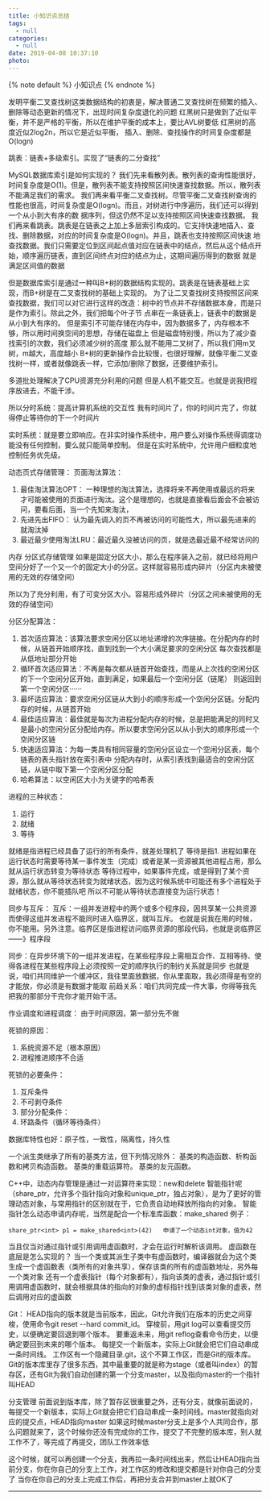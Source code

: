 ```yaml
---
title: 小知识点总结
tags:
  - null
categories:
  - null
date: 2019-04-08 10:37:10
photo:
---
```


{% note default %}
小知识点
{% endnote %}

<!-- more -->

发明平衡二叉查找树这类数据结构的初衷是，解决普通二叉查找树在频繁的插入、删除等动态更新的情况下，出现时间复杂度退化的问题
红黑树只是做到了近似平衡，并不是严格的平衡，所以在维护平衡的成本上，要比AVL树要低
红黑树的高度近似2log2n，所以它是近似平衡，
插入、删除、查找操作的时间复杂度都是O(logn)

跳表：链表+多级索引。实现了“链表的二分查找”

MySQL数据库索引是如何实现的？
我们先来看散列表。散列表的查询性能很好，时间复杂度是O(1)。但是，散列表不能支持按照区间快速查找数据。所以，散列表不能满足我们的需求。
我们再来看平衡二叉查找树。尽管平衡二叉查找树查询的性能也很高，时间复杂度是O(logn)。而且，对树进行中序遍历，我们还可以得到一个从小到大有序的数
据序列，但这仍然不足以支持按照区间快速查找数据。
我们再来看跳表。跳表是在链表之上加上多层索引构成的。它支持快速地插入、查找、删除数据，对应的时间复杂度是O(logn)。并且，跳表也支持按照区间快速
地查找数据。我们只需要定位到区间起点值对应在链表中的结点，然后从这个结点开始，顺序遍历链表，直到区间终点对应的结点为止，这期间遍历得到的数据
就是满足区间值的数据

但是数据库索引是通过一种叫B+树的数据结构实现的。跳表是在链表基础上实现，而B+树是在二叉查找树的基础上实现的。
为了让二叉查找树支持按照区间来查找数据，我们可以对它进行这样的改造：树中的节点并不存储数据本身，而是只是作为索引。除此之外，我们把每个叶子节
点串在一条链表上，链表中的数据是从小到大有序的。
但是索引不可能存储在内存中，因为数据多了，内存根本不够，所以用时间换空间的思想，存储在磁盘上
但是磁盘特别慢，所以为了减少查找索引的次数，我们必须减少树的高度
那么就不能用二叉树了，所以我们用m叉树，m越大，高度越小
B+树的更新操作会比较慢，也很好理解，就像平衡二叉查找树一样，或者就像跳表一样，它添加/删除了数据，还要维护索引。

多道批处理解决了CPU资源充分利用的问题
但是人机不能交互。也就是说我把程序放进去，不能干涉。

所以分时系统：提高计算机系统的交互性
我有时间片了，你的时间片完了，你就得停止等待你的下一个时间片

实时系统：就是要立即响应。在非实时操作系统中，用户要么对操作系统得调度功能没有任何控制，要么就只能简单控制。
但是在实时系统中，允许用户细粒度地控制任务优先级。

动态页式存储管理：
页面淘汰算法：
1. 最佳淘汰算法OPT： 一种理想的淘汰算法，选择将来不再使用或最远的将来才可能被使用的页面进行淘汰。这个是理想的，也就是直接看后面会不会被访问，要看后面，当一个先知来淘汰，
2. 先进先出FIFO： 认为最先调入的页不再被访问的可能性大，所以最先进来的就淘汰掉
3. 最近最少使用淘汰LRU：最近最久没被访问的页，就是选最近最不经常访问的

内存 分区式存储管理
如果是固定分区大小，那么在程序装入之前，就已经将用户空间分好了一个又一个的固定大小的分区。这样就容易形成内碎片（分区内未被使用的无效的存储空间）

所以为了充分利用，有了可变分区大小。容易形成外碎片（分区之间未被使用的无效的存储空间）

分区分配算法：
1. 首次适应算法：该算法要求空闲分区以地址递增的次序链接。在分配内存的时候，从链首开始顺序找，直到找到一个大小满足要求的空闲分区
                          每次查找都是从低地址部分开始
2. 循环首次适应算法：不再是每次都从链首开始查找，而是从上次找的空闲分区的下一个空闲分区开始，直到满足，如果最后一个空闲分区（链尾）
                                 则返回到第一个空闲分区······
3. 最坏适应算法：要求空闲分区链从大到小的顺序形成一个空闲分区链。分配内存的时候，从链首开始
4. 最佳适应算法：最佳就是每次为进程分配内存的时候，总是把能满足的同时又是最小的空闲分区分配给内存。所以要求空闲分区以从小到大的顺序形成一个空闲分区链
5. 快速适应算法：为每一类具有相同容量的空闲分区设立一个空闲分区表，每个链表的表头指针放在索引表中
                          分配内存时，从索引表找到最适合的空闲分区链，从链中取下第一个空闲分区分配
6. 哈希算法：以空闲区大小为关键字的哈希表

进程的三种状态：
1. 运行
2. 就绪
3. 等待

就绪是指进程已经具备了运行的所有条件，就差处理机了
等待是指1. 进程如果在运行状态时需要等待某一事件发生（完成）或者是某一资源被其他进程占用，那么就从运行状态转变为等待状态
等待过程中，如果事件完成，或是得到了某个资源，那么就从等待状态转变为就绪状态，因为这时候系统中可能还有多个进程处于就绪状态，你不能插队吧
所以不可能从等待状态直接变为运行状态！

同步与互斥：
互斥：一组并发进程中的两个或多个程序段，因共享某一公共资源而使得这组并发进程不能同时进入临界区，就叫互斥。
也就是说我在用的时候，你不能用。另外注意。临界区是指进程访问临界资源的那段代码，也就是说临界区——》程序段

同步：在异步环境下的一组并发进程，在某些程序段上需相互合作、互相等待、使得各进程在某些程序段上必须按照一定的顺序执行的制约关系就是同步
也就是说，咱们共同维护一个缓冲区，我往里面放数据，你从里面取，我必须得是有空的才能放，你必须是有数据才能取
前趋关系：咱们共同完成一件大事，你得等我先把我的那部分干完你才能开始干活。

作业调度和进程调度：
由于时间原因，第一部分先不做

死锁的原因：
1. 系统资源不足（根本原因）
2. 进程推进顺序不合适

死锁的必要条件：
1. 互斥条件
2. 不可剥夺条件
3. 部分分配条件：
4. 环路条件（循环等待条件）

数据库特性也好：原子性，一致性，隔离性，持久性

一个派生类继承了所有的基类方法，但下列情况除外：
基类的构造函数、析构函数和拷贝构造函数。
基类的重载运算符。
基类的友元函数。

C++中，动态内存管理是通过一对运算符来实现：new和delete
智能指针呢（share_ptr，允许多个指针指向对象和unique_ptr，独占对象），是为了更好的管理动态对象，与常用指针的区别就在于，它负责自动地释放所指向的对象。
智能指针怎么动态申请内存呢，当然是配合一个标准库函数：make_shared
例子：
``` 
share_ptr<int> p1 = make_shared<int>(42)   申请了一个动态int对象，值为42
```
当且仅当对通过指针或引用调用虚函数时，才会在运行时解析该调用。
虚函数在底层是怎么实现的？
当一个类或其派生子类中有虚函数时，编译器就会为这个类生成一个虚函数表（类所有的对象共享），保存该类的所有的虚函数地址，另外每一个类对象
还有一个虚表指针（每个对象都有），指向该类的虚表，通过指针或引用调用虚函数时，就会根据具体的指向的对象的虚标指针找到该类对象的虚表，然后调用对应的虚函数

Git：
HEAD指向的版本就是当前版本，因此，Git允许我们在版本的历史之间穿梭，使用命令git reset --hard commit_id。
穿梭前，用git log可以查看提交历史，以便确定要回退到哪个版本。
要重返未来，用git reflog查看命令历史，以便确定要回到未来的哪个版本。
每提交一个新版本，实际上Git就会把它们自动串成一条时间线。
工作区有一个隐藏目录.git，这个不算工作区，而是Git的版本库。
Git的版本库里存了很多东西，其中最重要的就是称为stage（或者叫index）的暂存区，还有Git为我们自动创建的第一个分支master，以及指向master的一个指针叫HEAD

分支管理
前面说到版本库，除了暂存区很重要之外，还有分支，就像前面说的，每提交一个新版本，实际上Git就会把它们自动串成一条时间线。master就指向对应的提交点，HEAD指向master
如果这时候master分支上是多个人共同合作，那么问题就来了，这个时候你还没有完成你的工作，提交了不完整的版本库，别人就工作不了，等完成了再提交，团队工作效率低

这个时候，就可以再创建一个分支，我再拉一条时间线出来，然后让HEAD指向当前分支，你在你自己的分支上工作，对工作区的修改和提交都是针对你自己的分支了
当你在你自己的分支上完成工作后，再把分支合并到master上就OK了















--- 

